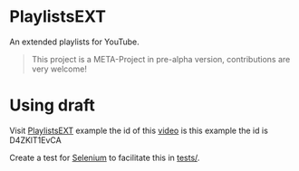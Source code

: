 PlaylistsEXT
============

An extended playlists for YouTube.

> This project is a META-Project in pre-alpha version, contributions are very welcome!

# Using draft
Visit [PlaylistsEXT](http://edineisc.com.br/PlaylistsEXT/) example the id of this [video](https://www.youtube.com/watch?v=D4ZKlT1EvCA) is this example the id is D4ZKlT1EvCA

Create a test for [Selenium](http://www.seleniumhq.org/) to facilitate this in [tests/](https://github.com/neiesc/PlaylistsEXT/tree/gh-pages/tests).
